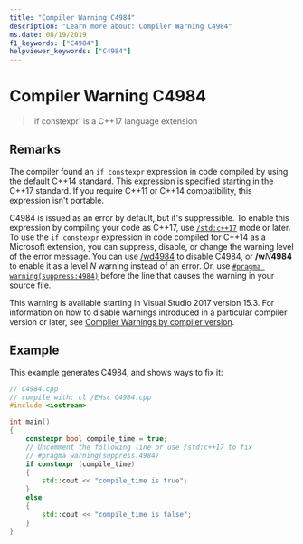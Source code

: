 ```yaml
---
title: "Compiler Warning C4984"
description: "Learn more about: Compiler Warning C4984"
ms.date: 08/19/2019
f1_keywords: ["C4984"]
helpviewer_keywords: ["C4984"]
---
```

# Compiler Warning C4984

> 'if constexpr' is a C++17 language extension

## Remarks

The compiler found an `if constexpr` expression in code compiled by using the default C++14 standard. This expression is specified starting in the C++17 standard. If you require C++11 or C++14 compatibility, this expression isn't portable.

C4984 is issued as an error by default, but it's suppressible. To enable this expression by compiling your code as C++17, use [`/std:c++17`](../../build/reference/std-specify-language-standard-version.md) mode or later. To use the `if constexpr` expression in code compiled for C++14 as a Microsoft extension, you can suppress, disable, or change the warning level of the error message. You can use [/wd4984](../../build/reference/compiler-option-warning-level.md) to disable C4984, or __/w__*N*__4984__ to enable it as a level *N* warning instead of an error. Or, use [`#pragma warning(suppress:4984)`](../../preprocessor/warning.md) before the line that causes the warning in your source file.

This warning is available starting in Visual Studio 2017 version 15.3. For information on how to disable warnings introduced in a particular compiler version or later, see [Compiler Warnings by compiler version](compiler-warnings-by-compiler-version.md).

## Example

This example generates C4984, and shows ways to fix it:

```cpp
// C4984.cpp
// compile with: cl /EHsc C4984.cpp
#include <iostream>

int main()
{
    constexpr bool compile_time = true;
    // Uncomment the following line or use /std:c++17 to fix
    // #pragma warning(suppress:4984)
    if constexpr (compile_time)
    {
        std::cout << "compile_time is true";
    }
    else
    {
        std::cout << "compile_time is false";
    }
}
```
